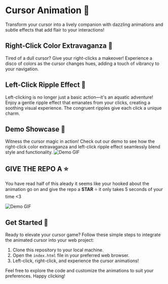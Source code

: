 # Cursor Animation 💫

Transform your cursor into a lively companion with dazzling animations and subtle effects that add flair to your interactions!

## Right-Click Color Extravaganza 🌈

Tired of a dull cursor? Give your right-clicks a makeover! Experience a disco of colors as the cursor changes hues, adding a touch of vibrancy to your navigation.

## Left-Click Ripple Effect 🌊

Left-clicking is no longer just a basic action—it's an aquatic adventure! Enjoy a gentle ripple effect that emanates from your clicks, creating a soothing visual experience. The congruent ripples give each click a unique charm.

## Demo Showcase 🚀

Witness the cursor magic in action! Check out our demo to see how the right-click color extravaganza and left-click ripple effect seamlessly blend style and functionality.
![Demo GIF](assets/demos.gif)

## GIVE THE REPO A ⭐
You have read half of this aleady it seems like your hooked about the animation go on and give the repo a **STAR** ⭐ it only takes 5 seconds of your time <3

![Demo GIF](assets/demos.gif)

## Get Started 🚀

Ready to elevate your cursor game? Follow these simple steps to integrate the animated cursor into your web project:

1. Clone this repository to your local machine.
2. Open the `index.html` file in your preferred web browser.
3. Left-click, right-click, and experience the cursor animations!

Feel free to explore the code and customize the animations to suit your preferences. Happy clicking!
